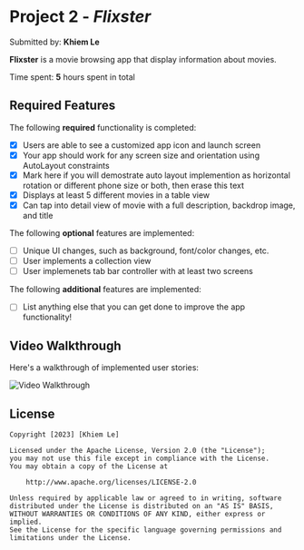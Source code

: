 # Project 2 - *Flixster*

Submitted by: **Khiem Le**

**Flixster** is a movie browsing app that display information about movies. 

Time spent: **5** hours spent in total

## Required Features

The following **required** functionality is completed:

- [x] Users are able to see a customized app icon and launch screen
- [x] Your app should work for any screen size and orientation using AutoLayout constraints
- [x] Mark here if you will demostrate auto layout implemention as horizontal rotation or different phone size or both, then erase this text
- [x] Displays at least 5 different movies in a table view
- [x] Can tap into detail view of movie with a full description, backdrop image, and title
 
The following **optional** features are implemented:

- [ ] Unique UI changes, such as background, font/color changes, etc.
- [ ] User implements a collection view
- [ ] User implemenets tab bar controller with at least two screens

The following **additional** features are implemented:

- [ ] List anything else that you can get done to improve the app functionality!

## Video Walkthrough

Here's a walkthrough of implemented user stories:

<img src='https://media.giphy.com/media/v1.Y2lkPTc5MGI3NjExN2UxNjQxNWJhYTZiMDFjMTc0MzEwZWFmZDQ1NDkyMWQ4ZDkwMDQ5MSZjdD1n/WzpNx2DlSoTKDKajTO/giphy.mp4' title='Video Walkthrough' width='' alt='Video Walkthrough' />


## License

    Copyright [2023] [Khiem Le]

    Licensed under the Apache License, Version 2.0 (the "License");
    you may not use this file except in compliance with the License.
    You may obtain a copy of the License at

        http://www.apache.org/licenses/LICENSE-2.0

    Unless required by applicable law or agreed to in writing, software
    distributed under the License is distributed on an "AS IS" BASIS,
    WITHOUT WARRANTIES OR CONDITIONS OF ANY KIND, either express or implied.
    See the License for the specific language governing permissions and
    limitations under the License.
